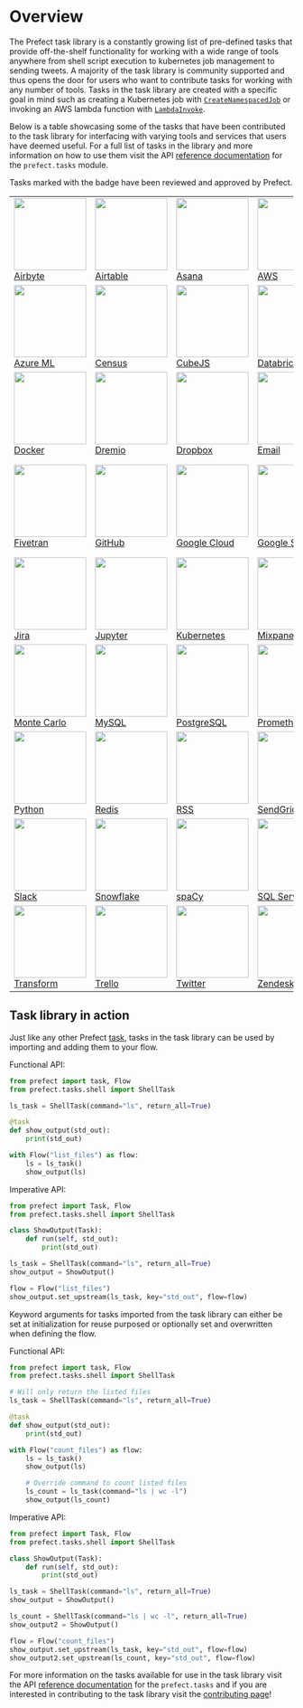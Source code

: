 # Overview

The Prefect task library is a constantly growing list of pre-defined tasks that provide off-the-shelf
functionality for working with a wide range of tools anywhere from shell script execution to kubernetes
job management to sending tweets. A majority of the task library is community supported and thus opens
the door for users who want to contribute tasks for working with any number of tools. Tasks in the task
library are created with a specific goal in mind such as creating a Kubernetes job with
[`CreateNamespacedJob`](/api-ref/latest/tasks/kubernetes/#createnamespacedjob) or invoking an AWS lambda
function with [`LambdaInvoke`](/api-ref/latest/tasks/aws/#lambdainvoke).

Below is a table showcasing some of the tasks that have been contributed to the task library for
interfacing with varying tools and services that users have deemed useful. For a full list of tasks in
the library and more information on how to use them visit the API [reference documentation](/api-ref/latest)
for the `prefect.tasks` module.

Tasks marked with the <Badge text="Verified" type="success" vertical="middle"></Badge> badge have been reviewed and approved by Prefect.

<ClientOnly>
<table>
  <tr>
    <td><Badge text="Verified" type="success"></Badge><img src="/img/logos/airbyte.png" height="128" width="128" style="max-height: 128px; max-width: 128px;"><a href="https://docs-v1.prefect.io/api-ref/latest/tasks/airbyte/">Airbyte</a></td>
    <td><img src="/img/logos/airtable.png" height="128" width="128" style="max-height: 128px; max-width: 128px;"><a href="https://docs-v1.prefect.io/api-ref/latest/tasks/airtable/">Airtable</a></td>
    <td><img src="/img/logos/asana_logo.png" height="128" width="128" style="max-height: 128px; max-width: 128px;"><a href="https://docs-v1.prefect.io/api-ref/latest/tasks/asana/">Asana</a></td>
    <td><img src="/img/logos/aws.png" height="128" width="128" style="max-height: 128px; max-width: 128px;"><a href="https://docs-v1.prefect.io/api-ref/latest/tasks/aws/">AWS</a></td>
    <td><img src="/img/logos/azure.png" height="128" width="128" style="max-height: 128px; max-width: 128px;"><a href="https://docs-v1.prefect.io/api-ref/latest/tasks/azure/">Azure</a></td>
  </tr>
  <tr>
    <td><img src="/img/logos/azure_ml.png" height="128" width="128" style="max-height: 128px; max-width: 128px;"><a href="https://docs-v1.prefect.io/api-ref/latest/tasks/azureml/">Azure ML</a></td>
    <td><Badge text="Verified" type="success"></Badge><img src="/img/logos/census.png" height="128" width="128" style="max-height: 128px; max-width: 128px;"><a href="https://docs-v1.prefect.io/api-ref/latest/tasks/census/">Census</a></td>
    <td><img src="/img/logos/cubejs.png" height="128" width="128" style="max-height: 128px; max-width: 128px;"><a href="https://docs-v1.prefect.io/api-ref/latest/tasks/cubejs/">CubeJS</a></td>
    <td><Badge text="Verified" type="success"></Badge><img src="/img/logos/databricks.png" height="128" width="128" style="max-height: 128px; max-width: 128px;"><a href="https://docs-v1.prefect.io/api-ref/latest/tasks/databricks/">Databricks</a></td>
    <td><Badge text="Verified" type="success"></Badge><img src="/img/logos/dbt.png" height="128" width="128" style="max-height: 128px; max-width: 128px;"><a href="https://docs-v1.prefect.io/api-ref/latest/tasks/dbt/">dbt</a></td>
  </tr>
  <tr>
    <td><img src="/img/logos/docker.png" height="128" width="128" style="max-height: 128px; max-width: 128px;"><a href="https://docs-v1.prefect.io/api-ref/latest/tasks/docker/">Docker</a></td>
    <td><img src="/img/logos/dremio.png" height="128" width="128" style="max-height: 128px; max-width: 128px;"><a href="https://docs-v1.prefect.io/api-ref/latest/tasks/dremio/">Dremio</a></td>
    <td><img src="/img/logos/dropbox.png" height="128" width="128" style="max-height: 128px; max-width: 128px;"><a href="https://docs-v1.prefect.io/api-ref/latest/tasks/dropbox/">Dropbox</a></td>
    <td><img src="/img/logos/email.png" height="128" width="128" style="max-height: 128px; max-width: 128px;"><a href="https://docs-v1.prefect.io/api-ref/latest/tasks/notifications/#emailtask">Email</a></td>
    <td><Badge text="Verified" type="success"></Badge><img src="/img/logos/firebolt.png" height="128" width="128" style="max-height: 128px; max-width: 128px;"><a href="https://docs-v1.prefect.io/api-ref/latest/tasks/firebolt/">Firebolt</a></td>
  </tr>
  <tr>
    <td><Badge text="Verified" type="success"></Badge><img src="/img/logos/fivetran.png" height="128" width="128" style="max-height: 128px; max-width: 128px;"><a href="https://docs-v1.prefect.io/api-ref/latest/tasks/fivetran/">Fivetran</a></td>
    <td><img src="/img/logos/github.png" height="128" width="128" style="max-height: 128px; max-width: 128px;"><a href="https://docs-v1.prefect.io/api-ref/latest/tasks/github/">GitHub</a></td>
    <td><Badge text="Verified" type="success"></Badge><img src="/img/logos/google_cloud.png" height="128" width="128" style="max-height: 128px; max-width: 128px;"><a href="https://docs-v1.prefect.io/api-ref/latest/tasks/gcp/">Google Cloud</a></td>
    <td><img src="/img/logos/sheets.png" height="128" width="128" style="max-height: 128px; max-width: 128px;"><a href="https://docs-v1.prefect.io/api-ref/latest/tasks/gsheets/">Google Sheets</a></td>
    <td><Badge text="Verified" type="success"></Badge><img src="/img/logos/ge.png" height="128" width="128" style="max-height: 128px; max-width: 128px;"><a href="https://docs-v1.prefect.io/api-ref/latest/tasks/great_expectations/">Great Expectations</a></td>
  </tr>
  <tr>
    <td><img src="/img/logos/jira.png" height="128" width="128" style="max-height: 128px; max-width: 128px;"><a href="https://docs-v1.prefect.io/api-ref/latest/tasks/jira/">Jira</a></td>
    <td><img src="/img/logos/jupyter.png" height="128" width="128" style="max-height: 128px; max-width: 128px;"><a href="https://docs-v1.prefect.io/api-ref/latest/tasks/jupyter/">Jupyter</a></td>
    <td><img src="/img/logos/kubernetes.png" height="128" width="128" style="max-height: 128px; max-width: 128px;"><a href="https://docs-v1.prefect.io/api-ref/latest/tasks/kubernetes/">Kubernetes</a></td>
    <td><img src="/img/logos/mixpanel.png" height="128" width="128" style="max-height: 128px; max-width: 128px;"><a href="https://docs-v1.prefect.io/api-ref/latest/tasks/mixpanel/">Mixpanel</a></td>
    <td><img src="/img/logos/monday.png" height="128" width="128" style="max-height: 128px; max-width: 128px;"><a href="https://docs-v1.prefect.io/api-ref/latest/tasks/monday/">Monday</a></td>
  </tr>
  <tr>
    <td><Badge text="Verified" type="success"></Badge><img src="/img/logos/monte_carlo.png" height="128" width="128" style="max-height: 128px; max-width: 128px;"><a href="https://docs-v1.prefect.io/api-ref/latest/tasks/monte_carlo/">Monte Carlo</a></td>
    <td><img src="/img/logos/mysql.png" height="128" width="128" style="max-height: 128px; max-width: 128px;"><a href="https://docs-v1.prefect.io/api-ref/latest/tasks/mysql/">MySQL</a></td>
    <td><img src="/img/logos/postgres.png" height="128" width="128" style="max-height: 128px; max-width: 128px;"><a href="https://docs-v1.prefect.io/api-ref/latest/tasks/postgres/">PostgreSQL</a></td>
    <td><img src="/img/logos/prometheus.png" height="128" width="128" style="max-height: 128px; max-width: 128px;"><a href="https://docs-v1.prefect.io/api-ref/latest/tasks/prometheus/">Prometheus</a></td>
    <td><img src="/img/logos/pushbullet.png" height="128" width="128" style="max-height: 128px; max-width: 128px;"><a href="https://docs-v1.prefect.io/api-ref/latest/tasks/notifications/#pushbullettask">Pushbullet</a></td>
  </tr>
  <tr>
    <td><img src="/img/logos/python.png" height="128" width="128" style="max-height: 128px; max-width: 128px;"><a href="https://docs-v1.prefect.io/api-ref/latest/tasks/function/">Python</a></td>
    <td><img src="/img/logos/redis.png" height="128" width="128" style="max-height: 128px; max-width: 128px;"><a href="https://docs-v1.prefect.io/api-ref/latest/tasks/redis/">Redis</a></td>
    <td><img src="/img/logos/rlogo.png" height="128" width="128" style="max-height: 128px; max-width: 128px;"><a href="https://docs-v1.prefect.io/api-ref/latest/tasks/rss/">RSS</a></td>
    <td><img src="/img/logos/sendgrid.png" height="128" width="128" style="max-height: 128px; max-width: 128px;"><a href="https://docs-v1.prefect.io/api-ref/latest/tasks/sendgrid/">SendGrid</a></td>
    <td><img src="/img/logos/shell.png" height="128" width="128" style="max-height: 128px; max-width: 128px;"><a href="https://docs-v1.prefect.io/api-ref/latest/tasks/shell/">Shell</a></td>
  </tr>
  <tr>
    <td><img src="/img/logos/slack.png" height="128" width="128" style="max-height: 128px; max-width: 128px;"><a href="https://docs-v1.prefect.io/api-ref/latest/tasks/notifications/#slacktask">Slack</a></td>
    <td><Badge text="Verified" type="success"></Badge><img src="/img/logos/snowflake.png" height="128" width="128" style="max-height: 128px; max-width: 128px;"><a href="https://docs-v1.prefect.io/api-ref/latest/tasks/snowflake/">Snowflake</a></td>
    <td><img src="/img/logos/spacy.png" height="128" width="128" style="max-height: 128px; max-width: 128px;"><a href="https://docs-v1.prefect.io/api-ref/latest/tasks/spacy/">spaCy</a></td>
    <td><img src="/img/logos/sqlserverlogo.png" height="128" width="128" style="max-height: 128px; max-width: 128px;"><a href="https://docs-v1.prefect.io/api-ref/latest/tasks/sql_server/">SQL Server</a></td>
    <td><Badge text="Verified" type="success"></Badge><img src="/img/logos/sqlite.png" height="128" width="128" style="max-height: 128px; max-width: 128px;"><a href="https://docs-v1.prefect.io/api-ref/latest/tasks/sqlite/">SQLite</a></td>
  </tr>
  <tr>
    <td><Badge text="Verified" type="success"></Badge><img src="/img/logos/transform.png" height="128" width="128" style="max-height: 128px; max-width: 128px;"><a href="https://docs-v1.prefect.io/api-ref/latest/tasks/transform/">Transform</a></td>
    <td><img src="/img/logos/trello.png" height="128" width="128" style="max-height: 128px; max-width: 128px;"><a href="https://docs-v1.prefect.io/api-ref/latest/tasks/trello/">Trello</a></td>
    <td><img src="/img/logos/tlogo.png" height="128" width="128" style="max-height: 128px; max-width: 128px;"><a href="https://docs-v1.prefect.io/api-ref/latest/tasks/twitter/">Twitter</a></td>
    <td><img src="/img/logos/zendesk.png" height="128" width="128" style="max-height: 128px; max-width: 128px;"><a href="https://docs-v1.prefect.io/api-ref/latest/tasks/zendesk/">Zendesk</a></td>
    <td></td>
  </tr>
</table>
</ClientOnly>

## Task library in action

Just like any other Prefect [task](/core/concepts/tasks.html), tasks in the task library can be
used by importing and adding them to your flow.

Functional API:

```python
from prefect import task, Flow
from prefect.tasks.shell import ShellTask

ls_task = ShellTask(command="ls", return_all=True)

@task
def show_output(std_out):
    print(std_out)

with Flow("list_files") as flow:
    ls = ls_task()
    show_output(ls)
```

Imperative API:

```python
from prefect import Task, Flow
from prefect.tasks.shell import ShellTask

class ShowOutput(Task):
    def run(self, std_out):
        print(std_out)

ls_task = ShellTask(command="ls", return_all=True)
show_output = ShowOutput()

flow = Flow("list_files")
show_output.set_upstream(ls_task, key="std_out", flow=flow)
```


Keyword arguments for tasks imported from the task library can either be set at initialization for reuse
purposed or optionally set and overwritten when defining the flow.

Functional API:

```python
from prefect import task, Flow
from prefect.tasks.shell import ShellTask

# Will only return the listed files
ls_task = ShellTask(command="ls", return_all=True)

@task
def show_output(std_out):
    print(std_out)

with Flow("count_files") as flow:
    ls = ls_task()
    show_output(ls)

    # Override command to count listed files
    ls_count = ls_task(command="ls | wc -l")
    show_output(ls_count)
```

Imperative API:

```python
from prefect import Task, Flow
from prefect.tasks.shell import ShellTask

class ShowOutput(Task):
    def run(self, std_out):
        print(std_out)

ls_task = ShellTask(command="ls", return_all=True)
show_output = ShowOutput()

ls_count = ShellTask(command="ls | wc -l", return_all=True)
show_output2 = ShowOutput()

flow = Flow("count_files")
show_output.set_upstream(ls_task, key="std_out", flow=flow)
show_output2.set_upstream(ls_count, key="std_out", flow=flow)
```


For more information on the tasks available for use in the task library visit the API
[reference documentation](/api-ref/latest) for the `prefect.tasks` and if you are interested in contributing to the task library visit the [contributing page](/core/task_library/contributing/)!
